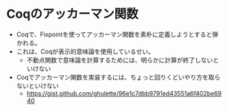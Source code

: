 # Coqのアッカーマン関数

- Coqで、Fixpointを使ってアッカーマン関数を素朴に定義しようとすると弾かれる。
- これは、Coqが表示的意味論を使用しているせい。
  - 不動点関数で意味論を計算するためには、明らかに計算が終了しないといけない
- Coqでアッカーマン関数を実装するには、ちょっと回りくどいやり方を取らないといけない
  - https://gist.github.com/ghulette/96e1c7dbb9791ed43551a6f402be6940
